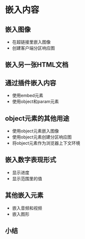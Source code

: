 # 嵌入内容
## 嵌入图像
- 在超链接里嵌入图像
- 创建客户端分区响应图
## 嵌入另一张HTML文档
## 通过插件嵌入内容
- 使用embed元素
- 使用object和param元素
## object元素的其他用途
- 使用object元素嵌入图像
- 使用object元素创建分区响应图
- 将object元素作为浏览器上下文环境
## 嵌入数字表现形式
- 显示进度
- 显示范围里的值
## 其他嵌入元素
- 嵌入音频和视频
- 嵌入图形
## 小结